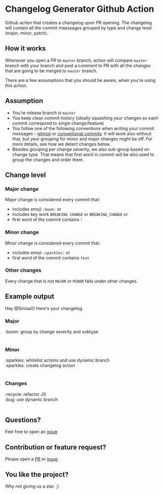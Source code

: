 # Changelog Generator Github Action

Github action that creates a changelog upon PR opening. The changelog will contain all the commit maessages grouped by type and change level (major, minor, patch).

## How it works

Whenever you open a PR to `master` branch, action will compare `master` branch with your branch and 
post a comment to PR with all the changes that are going to be merged to `master` branch.

There are a few assumptions that you should be aware, when you're using this action.

## Assumption

- You're release branch is `master`
- You keep clean commit history (ideally squashing your changes so each commit correspond to single change/feature)
- You follow one of the following conventions when writing your commit messages - [gitmoji](https://gitmoji.carloscuesta.me/) or [conventional commits](https://www.conventionalcommits.org/en/v1.0.0/#specification). It will work also without that, but your grouping for minor and major changes might be off. For more details, see how we detect changes below.
- Besides grouping per change severity, we also sub-group based on change type. That means that first word in commit will be also used to group the changes and order them.

## Change level

### Major change

Major change is considered every commit that: 
- includes emoji `:boom:` or
- includes key work `BREAKING CHANGE` or `BREAKING_CHANGE` or
- first word of the commit contains `!`

### Minor change

Minor change is considered every commit that: 
- includes emoji `:sparkles:` or
- first word of the commit contains `feat`

### Other changes

Every change that is not `MAJOR` or `MINOR` falls under other changes.

## Example output

<section>
    <p>
        Hey @SinisaG! Here's your changelog.
    </p>
    <h3>Major</h3>:boom: group by change severity and subtype
    <br/><br/>
    <h3>Minor</h3>
    :sparkles: whitelist actions and use dynamic branch
    <br/>
    :sparkles: create changelog action
    <br/><br/>
    <h3>Changes</h3>
    :recycle: refactor JS
    <br/>
    :bug: use dynamic branch
    <br/><br/>
</section>


## Questions? 
Feel free to open an [issue](https://github.com/homeday-de/github-action-changelog-generator/issues). 

## Contribution or feature request? 
Please open a [PR](https://github.com/homeday-de/github-action-changelog-generator/pulls) or [issue](https://github.com/homeday-de/github-action-changelog-generator/issues).

## You like the project? 
Why not giving us a star. ;)

